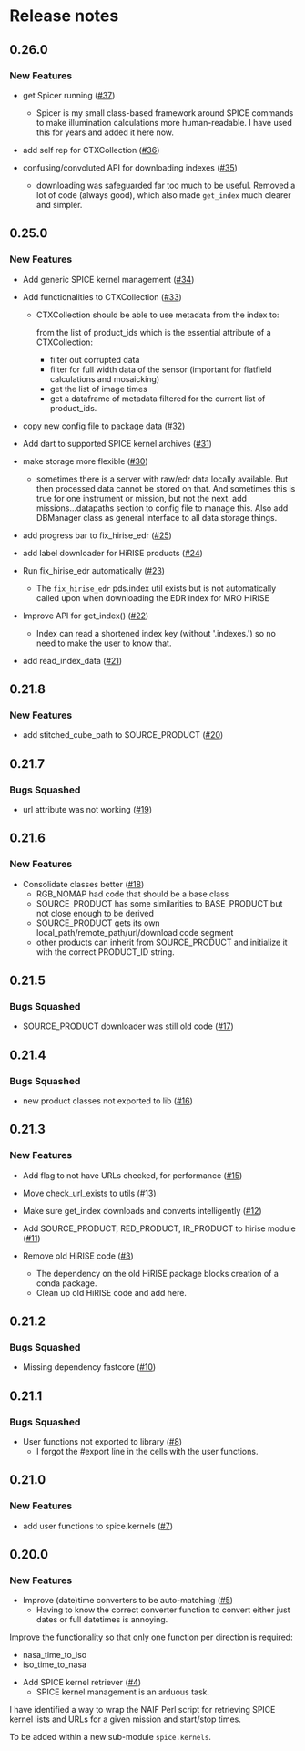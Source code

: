 # Release notes

<!-- do not remove -->

## 0.26.0

### New Features

- get Spicer running ([#37](https://github.com/michaelaye/nbplanetary/issues/37))
  - Spicer is my small class-based framework around SPICE commands to make 
illumination calculations more human-readable. I have used this for years and added it here now.﻿

- add self rep for CTXCollection ([#36](https://github.com/michaelaye/nbplanetary/issues/36))

- confusing/convoluted API for downloading indexes ([#35](https://github.com/michaelaye/nbplanetary/issues/35))
  - downloading was safeguarded far too much to be useful.
Removed a lot of code (always good), which also made `get_index` 
much clearer and simpler.﻿



## 0.25.0

### New Features

- Add generic SPICE kernel management ([#34](https://github.com/michaelaye/nbplanetary/issues/34))

- Add functionalities to CTXCollection ([#33](https://github.com/michaelaye/nbplanetary/issues/33))
  - CTXCollection should be able to use metadata from the index to:

    from the list of product_ids which is the essential attribute of a CTXCollection:

    - filter out corrupted data
    - filter for full width data of the sensor (important for flatfield calculations and mosaicking)
    - get the list of image times
    - get a dataframe of metadata filtered for the current list of product_ids.

- copy new config file to package data ([#32](https://github.com/michaelaye/nbplanetary/issues/32))

- Add dart to supported SPICE kernel archives ([#31](https://github.com/michaelaye/nbplanetary/issues/31))

- make storage more flexible ([#30](https://github.com/michaelaye/nbplanetary/issues/30))
  - sometimes there is a server with raw/edr data locally available.
But then processed data cannot be stored on that.
And sometimes this is true for one instrument or mission, but not the next.
add missions.<mission>.<instrument>.datapaths section to config file to manage this.
Also add DBManager class as general interface to all data storage things.

- add progress bar to fix_hirise_edr ([#25](https://github.com/michaelaye/nbplanetary/issues/25))

- add label downloader for HiRISE products ([#24](https://github.com/michaelaye/nbplanetary/issues/24))

- Run fix_hirise_edr automatically ([#23](https://github.com/michaelaye/nbplanetary/issues/23))
  - The `fix_hirise_edr` pds.index util exists but is not automatically called upon when
downloading the EDR index for MRO HiRISE

- Improve API for get_index() ([#22](https://github.com/michaelaye/nbplanetary/issues/22))
  - Index can read a shortened index key (without '.indexes.') so no need to make the user to know that.

- add read_index_data ([#21](https://github.com/michaelaye/nbplanetary/issues/21))

## 0.21.8

### New Features

- add stitched_cube_path to SOURCE_PRODUCT ([#20](https://github.com/michaelaye/nbplanetary/issues/20))



## 0.21.7


### Bugs Squashed

- url attribute was not working ([#19](https://github.com/michaelaye/nbplanetary/issues/19))


## 0.21.6

### New Features

- Consolidate classes better ([#18](https://github.com/michaelaye/nbplanetary/issues/18))
  - RGB_NOMAP had code that should be a base class
  - SOURCE_PRODUCT has some similarities to BASE_PRODUCT but not close enough to be derived
  - SOURCE_PRODUCT gets its own local_path/remote_path/url/download code segment
  - other products can inherit from SOURCE_PRODUCT and initialize it with the correct PRODUCT_ID string.﻿



## 0.21.5


### Bugs Squashed

- SOURCE_PRODUCT downloader was still old code ([#17](https://github.com/michaelaye/nbplanetary/issues/17))


## 0.21.4


### Bugs Squashed

- new product classes not exported to lib ([#16](https://github.com/michaelaye/nbplanetary/issues/16))


## 0.21.3

### New Features

- Add flag to not have URLs checked, for performance ([#15](https://github.com/michaelaye/nbplanetary/issues/15))

- Move check_url_exists to utils ([#13](https://github.com/michaelaye/nbplanetary/issues/13))

- Make sure get_index downloads and converts intelligently ([#12](https://github.com/michaelaye/nbplanetary/issues/12))

- Add SOURCE_PRODUCT, RED_PRODUCT, IR_PRODUCT to hirise module ([#11](https://github.com/michaelaye/nbplanetary/issues/11))

- Remove old HiRISE code ([#3](https://github.com/michaelaye/nbplanetary/issues/3))
  - The dependency on the old HiRISE package blocks creation of a conda package. 
  - Clean up old HiRISE code and add here.



## 0.21.2


### Bugs Squashed

- Missing dependency fastcore ([#10](https://github.com/michaelaye/nbplanetary/issues/10))


## 0.21.1


### Bugs Squashed

- User functions not exported to library ([#8](https://github.com/michaelaye/nbplanetary/issues/8))
  - I forgot the #export line in the cells with the user functions.



## 0.21.0

### New Features

- add user functions to spice.kernels ([#7](https://github.com/michaelaye/nbplanetary/issues/7))


## 0.20.0

### New Features

- Improve (date)time converters to be auto-matching ([#5](https://github.com/michaelaye/nbplanetary/issues/5))
  - Having to know the correct converter function to convert either just dates or full datetimes is annoying.

Improve the functionality so that only one function per direction is required:

* nasa_time_to_iso
* iso_time_to_nasa

- Add SPICE kernel retriever ([#4](https://github.com/michaelaye/nbplanetary/issues/4))
  - SPICE kernel management is an arduous task.

I have identified a way to wrap the NAIF Perl script for retrieving SPICE kernel lists and URLs for a given mission and start/stop times.

To be added within a new sub-module `spice.kernels`.



